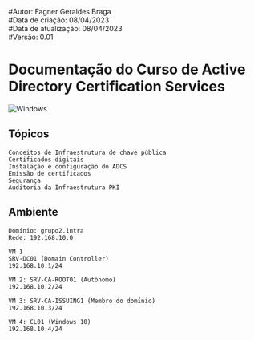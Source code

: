#Autor: Fagner Geraldes Braga  
#Data de criação: 08/04/2023    
#Data de atualização: 08/04/2023  
#Versão: 0.01  

# Documentação do Curso de Active Directory Certification Services

![Windows](https://img.shields.io/badge/Windows-0078D6?style=for-the-badge&logo=windows&logoColor=white)

## Tópicos
	Conceitos de Infraestrutura de chave pública
	Certificados digitais
	Instalação e configuração do ADCS
	Emissão de certificados
	Segurança
	Auditoria da Infraestrutura PKI

## Ambiente
	Domínio: grupo2.intra
	Rede: 192.168.10.0

	VM 1 
	SRV-DC01 (Domain Controller) 
	192.168.10.1/24  

	VM 2: SRV-CA-ROOT01 (Autônomo)
	192.168.10.2/24  

	VM 3: SRV-CA-ISSUING1 (Membro do domínio)
	192.168.10.3/24     

	VM 4: CL01 (Windows 10)
	192.168.10.4/24